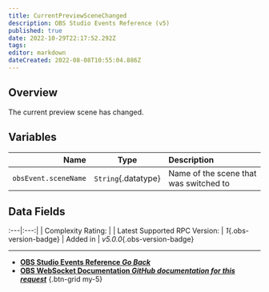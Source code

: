 ```yaml
---
title: CurrentPreviewSceneChanged
description: OBS Studio Events Reference (v5)
published: true
date: 2022-10-29T22:17:52.292Z
tags: 
editor: markdown
dateCreated: 2022-08-08T10:55:04.886Z
---
```


## Overview
The current preview scene has changed.

## Variables
Name | Type | Description | 
----:|:----:|:------------|
`obsEvent.sceneName` | `String`{.datatype} | Name of the scene that was switched to

## Data Fields
:---|:---:|
| Complexity Rating: | <span class="stars stars--1"></span>
| Latest Supported RPC Version: | *1*{.obs-version-badge}
| Added in | *v5.0.0*{.obs-version-badge}

---

- [<i class="mdi mdi-chevron-left"></i>**OBS Studio Events Reference *Go Back***](/Broadcasters/OBS/Events)
- [<i class="mdi mdi-github"></i> **OBS WebSocket Documentation *GitHub documentation for this request***](https://github.com/obsproject/obs-websocket/blob/master/docs/generated/protocol.md#currentpreviewscenechanged)
{.btn-grid my-5}